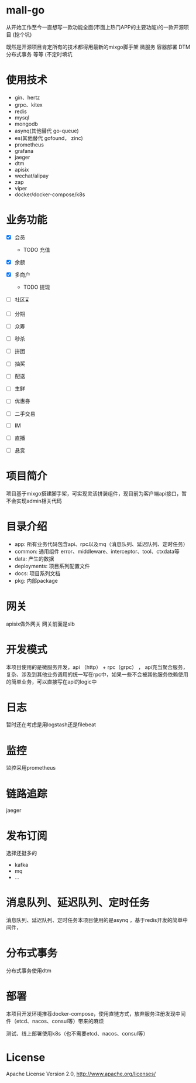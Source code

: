 # mall-go

从开始工作至今一直想写一款功能全面(市面上热门APP的主要功能)的一款开源项目 (挖个坑)

既然是开源项目肯定所有的技术都得用最新的mixgo脚手架 微服务 容器部署 DTM分布式事务 等等 (不定时填坑
# 使用技术
- gin、hertz
- grpc、kitex
- redis
- mysql
- mongodb
- asynq(其他替代 go-queue)
- es(其他替代 gofound， zinc)
- prometheus
- grafana
- jaeger
- dtm
- apisix
- wechat/alipay
- zap
- viper
- docker/docker-compose/k8s

# 业务功能
- [x] 会员
  - TODO 充值
- [x] 余额
- [x] 多商户
  - TODO 提现
- [ ] 社区⌛
- [ ] 分期
- [ ] 众筹
- [ ] 秒杀
- [ ] 拼团
- [ ] 抽奖
- [ ] 配送
- [ ] 生鲜
- [ ] 优惠券
- [ ] 二手交易
- [ ] IM
- [ ] 直播
- [ ] 悬赏



# 项目简介
项目基于mixgo搭建脚手架，可实现灵活拼装组件，现目前为客户端api接口，暂不会实现admin相关代码

# 目录介绍

- app:  所有业务代码包含api、rpc以及mq（消息队列、延迟队列、定时任务）
- common: 通用组件 error、middleware、interceptor、tool、ctxdata等
- data: 产生的数据
- deployments: 项目系列配置文件
- docs: 项目系列文档
- pkg: 内部package

# 网关
apisix做外网关 网关前面是slb

# 开发模式
本项目使用的是微服务开发，api （http） + rpc（grpc） ， api充当聚合服务，复杂、涉及到其他业务调用的统一写在rpc中，如果一些不会被其他服务依赖使用的简单业务，可以直接写在api的logic中
# 日志
暂时还在考虑是用logstash还是filebeat
# 监控
监控采用prometheus
# 链路追踪
jaeger
# 发布订阅
选择还挺多的 
- kafka 
- mq
- ...
# 消息队列、延迟队列、定时任务
消息队列、延迟队列、定时任务本项目使用的是asynq ，基于redis开发的简单中间件，
# 分布式事务
分布式事务使用dtm
# 部署
本项目开发环境推荐docker-compose，使用直链方式，放弃服务注册发现中间件（etcd、nacos、consul等）带来的麻烦

测试、线上部署使用k8s（也不需要etcd、nacos、consul等）
# License
Apache License Version 2.0, http://www.apache.org/licenses/